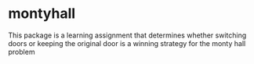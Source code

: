 # montyhall
This package is a learning assignment that determines whether switching doors or keeping the original door is a winning strategy for the monty hall problem
